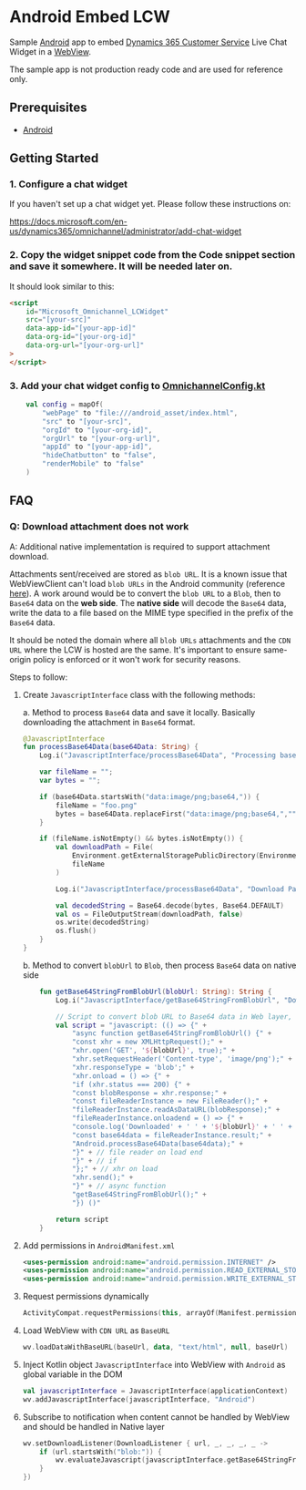 # Android Embed LCW

Sample [Android](https://www.android.com/) app to embed [Dynamics 365 Customer Service](https://docs.microsoft.com/en-us/dynamics365/customer-service/help-hub) Live Chat Widget in a [WebView](https://developer.android.com/reference/android/webkit/WebView).

The sample app is not production ready code and are used for reference only.

## Prerequisites
- [Android](https://www.android.com/)

## Getting Started

### 1. Configure a chat widget

If you haven't set up a chat widget yet. Please follow these instructions on:

https://docs.microsoft.com/en-us/dynamics365/omnichannel/administrator/add-chat-widget

### 2. **Copy** the widget snippet code from the **Code snippet** section and save it somewhere. It will be needed later on.

It should look similar to this:

```html
<script
    id="Microsoft_Omnichannel_LCWidget"
    src="[your-src]"
    data-app-id="[your-app-id]"
    data-org-id="[your-org-id]"
    data-org-url="[your-org-url]"
>
</script>
```

### 3. **Add** your chat widget config to [OmnichannelConfig.kt](app/src/main/java/com/example/embedlcw/OmnichannelConfig.kt)

```kotlin
    val config = mapOf(
        "webPage" to "file:///android_asset/index.html",
        "src" to "[your-src]",
        "orgId" to "[your-org-id]",
        "orgUrl" to "[your-org-url]",
        "appId" to "[your-app-id]",
        "hideChatbutton" to "false",
        "renderMobile" to "false"
    )
```

## FAQ

### Q: Download attachment does not work

A: Additional native implementation is required to support attachment download.

Attachments sent/received are stored as `blob URL`. It is a known issue that WebViewClient can't load `blob URLs` in the Android community (reference [here](https://stackoverflow.com/questions/48892390/download-blob-file-from-website-inside-android-webviewclient/48954970#48954970)). A work around would be to convert the `blob URL` to a `Blob`, then to `Base64` data on the **web side**. The **native side** will decode the `Base64` data, write the data to a file based on the MIME type specified in the prefix of the `Base64` data.

It should be noted the domain where all `blob URLs` attachments and the `CDN URL` where the LCW is hosted are the same. It's important to ensure same-origin policy is enforced or it won't work for security reasons.

Steps to follow:

1. Create `JavascriptInterface` class with the following methods:

    a. Method to process `Base64` data and save it locally. Basically downloading the attachment in `Base64` format.

    ```kotlin
    @JavascriptInterface
    fun processBase64Data(base64Data: String) {
        Log.i("JavascriptInterface/processBase64Data", "Processing base64Data ...")

        var fileName = "";
        var bytes = "";

        if (base64Data.startsWith("data:image/png;base64,")) {
            fileName = "foo.png"
            bytes = base64Data.replaceFirst("data:image/png;base64,","")
        }

        if (fileName.isNotEmpty() && bytes.isNotEmpty()) {
            val downloadPath = File(
                Environment.getExternalStoragePublicDirectory(Environment.DIRECTORY_DOWNLOADS),
                fileName
            )

            Log.i("JavascriptInterface/processBase64Data", "Download Path: ${downloadPath.absolutePath}")

            val decodedString = Base64.decode(bytes, Base64.DEFAULT)
            val os = FileOutputStream(downloadPath, false)
            os.write(decodedString)
            os.flush()
        }
    }
    ```

    b. Method to convert `blobUrl` to `Blob`, then process `Base64` data on native side

    ```kotlin
        fun getBase64StringFromBlobUrl(blobUrl: String): String {
            Log.i("JavascriptInterface/getBase64StringFromBlobUrl", "Downloading $blobUrl ...")

            // Script to convert blob URL to Base64 data in Web layer, then process it in Android layer
            val script = "javascript: (() => {" +
                "async function getBase64StringFromBlobUrl() {" +
                "const xhr = new XMLHttpRequest();" +
                "xhr.open('GET', '${blobUrl}', true);" +
                "xhr.setRequestHeader('Content-type', 'image/png');" +
                "xhr.responseType = 'blob';" +
                "xhr.onload = () => {" +
                "if (xhr.status === 200) {" +
                "const blobResponse = xhr.response;" +
                "const fileReaderInstance = new FileReader();" +
                "fileReaderInstance.readAsDataURL(blobResponse);" +
                "fileReaderInstance.onloadend = () => {" +
                "console.log('Downloaded' + ' ' + '${blobUrl}' + ' ' + 'successfully!');" +
                "const base64data = fileReaderInstance.result;" +
                "Android.processBase64Data(base64data);" +
                "}" + // file reader on load end
                "}" + // if
                "};" + // xhr on load
                "xhr.send();" +
                "}" + // async function
                "getBase64StringFromBlobUrl();" +
                "}) ()"

            return script
        }
    ```

1. Add permissions in `AndroidManifest.xml`
    ```xml
    <uses-permission android:name="android.permission.INTERNET" />
    <uses-permission android:name="android.permission.READ_EXTERNAL_STORAGE" />
    <uses-permission android:name="android.permission.WRITE_EXTERNAL_STORAGE" />
    ```

1. Request permissions dynamically

    ```kotlin
    ActivityCompat.requestPermissions(this, arrayOf(Manifest.permission.READ_EXTERNAL_STORAGE, Manifest.permission.WRITE_EXTERNAL_STORAGE), PackageManager.PERMISSION_GRANTED);
    ```

1. Load WebView with `CDN URL` as `BaseURL`

    ```kotlin
    wv.loadDataWithBaseURL(baseUrl, data, "text/html", null, baseUrl)
    ```

1. Inject Kotlin object `JavascriptInterface` into WebView with `Android` as global variable in the DOM

    ```kotlin
    val javascriptInterface = JavascriptInterface(applicationContext)
    wv.addJavascriptInterface(javascriptInterface, "Android")
    ```

1. Subscribe to notification when content cannot be handled by WebView and should be handled in Native layer

    ```kotlin
    wv.setDownloadListener(DownloadListener { url, _, _, _, _ ->
        if (url.startsWith("blob:")) {
            wv.evaluateJavascript(javascriptInterface.getBase64StringFromBlobUrl(url), null)
        }
    })
    ```